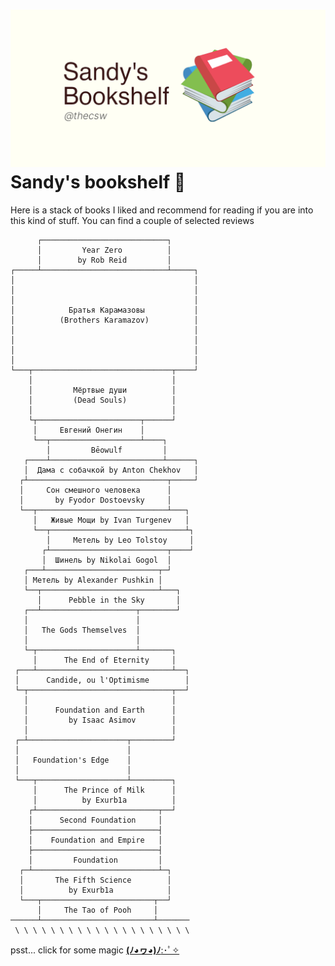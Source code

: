 ![preview](./preview.png)
Sandy\'s bookshelf 📖
====================

Here is a stack of books I liked and recommend for reading if you are
into this kind of stuff. You can find a couple of selected reviews

          ┌────────────────────────────┐
          │         Year Zero          │
          │        by Rob Reid         │
    ┌─────┴────────────────────────────┴─────┐
    │                                        │
    │                                        │
    │                                        │
    │            Братья Карамазовы           │
    │          (Brothers Karamazov)          │
    │                                        │
    │                                        │
    │                                        │
    │                                        │
    └───┬───────────────────────────────┬────┘
        │                               │
        │         Мёртвые души          │
        │         (Dead Souls)          │
        │                               │
        └┬───────────────────────┬──────┘
         │     Евгений Онегин    │
         └──┬────────────────────┴────┐
            │         Bēowulf         │
       ┌────┴─────────────────────────┴──────┐
       │  Дама с собачкой by Anton Chekhov   │
      ┌┴───────────────────────────────┬─────┘
      │     Сон смешного человека      │
      │       by Fyodor Dostoevsky     │
      └──┬─────────────────────────────┴───┐
         │   Живые Мощи by Ivan Turgenev   │
         └──┬──────────────────────────────┴┐
            │     Метель by Leo Tolstoy     │
           ┌┴──────────────────────────┬────┘
           │  Шинель by Nikolai Gogol  │
       ┌───┴─────────────────────────┬─┘
       │ Метель by Alexander Pushkin │
       └──┬──────────────────────────┴───┐
          │      Pebble in the Sky       │
       ┌──┴─────────────────────┬────────┘
       │                        │
       │   The Gods Themselves  │
       │                        │
       └─┬──────────────────────┴───────┐
         │      The End of Eternity     │
     ┌───┴──────────────────────────────┴──┐
     │      Candide, ou l'Optimisme        │
     └─┬────────────────────────────────┬──┘
       │                                │
       │      Foundation and Earth      │
       │         by Isaac Asimov        │
       │                                │
     ┌─┴──────────────────────┬─────────┘
     │                        │
     │   Foundation's Edge    │
     │                        │
     └───┬────────────────────┴─────────┐
         │      The Prince of Milk      │
         │          by Exurb1a          │
        ┌┴───────────────────────────┬──┘
        │      Second Foundation     │
        ├────────────────────────────┤
        │    Foundation and Empire   │
        ├────────────────────────────┤
        │         Foundation         │
      ┌─┴────────────────────────────┴─┐
      │       The Fifth Science        │
      │          by Exurb1a            │
      └───┬─────────────────────────┬──┘
          │     The Tao of Pooh     │
    ──────┴─────────────────────────┴───────
     \ \ \ \ \ \ \ \ \ \ \ \ \ \ \ \ \ \ \ \

psst... click for some magic [**(ﾉ◕ヮ◕)ﾉ**:･ﾟ✧](file:///anime)
